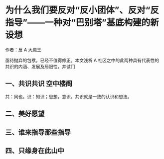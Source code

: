 # 为什么我们要反对“反小团体”、反对“反指导”——一种对“巴别塔”基底构建的新设想

作者：反 A 大魔王

亟待抛弃的包袱，已经不值得修正。本文浅析 A 社区之中的此两种具有代表性的共识的内涵、发展及局限性，并试冂

## 一、共识共识 空中楼阁

共：同也。识：知识；思想，意识。共识就是一致的认识和想法。

### 

### 

### 

## 二、美好愿望

## 三、谁来指导那些指导

## 四、只缘身在此山中

